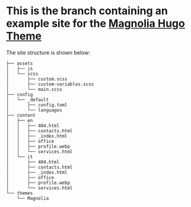 # This is the branch containing an example site for the [Magnolia Hugo Theme](https://github.com/ololiuhqui/magnolia-free-hugo-theme/tree/main)

The site structure is shown below:

```
├── assets
│   ├── js
│   └── scss
│       ├── custom.scss
│       ├── custom-variables.scss
│       └── main.scss
├── config
│   └── _default
│       ├── config.toml
│       └── languages
├── content
│   ├── en
│   │   ├── 404.html
│   │   ├── contacts.html
│   │   ├── _index.html
│   │   ├── office
│   │   ├── profile.webp
│   │   └── services.html
│   └── it
│       ├── 404.html
│       ├── contacts.html
│       ├── _index.html
│       ├── office
│       ├── profile.webp
│       └── services.html
└── themes
    └── Magnolia
```
